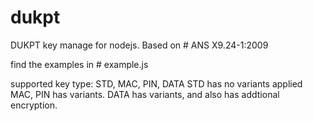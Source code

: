# dukpt
DUKPT key manage for nodejs. Based on # ANS X9.24-1:2009

find the examples in # example.js

supported key type: STD, MAC, PIN, DATA
STD has no variants applied
MAC, PIN has variants.
DATA has variants, and also has addtional encryption.
